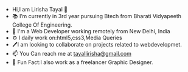 -  Hi,I am Lirisha Tayal 👋
- 📚 I’m currently in 3rd year pursuing Btech from Bharati Vidyapeeth College Of Engineering.
- 👀 I'm a Web Developer working remotely from New Delhi, India 
- ⚙️ I daily work on:html5,css3,Media Queries
- 🖊️I am looking to collaborate on projects related to webdevelopmet.
- 📫 You Can reach me at tayallirisha@gmail.com
- 💫 Fun Fact:I also work as a freelancer Graphic Designer.

<!---
lirishatayal/lirishatayal is a ✨ special ✨ repository because its `README.md` (this file) appears on your GitHub profile.
You can click the Preview link to take a look at your changes.
--->
